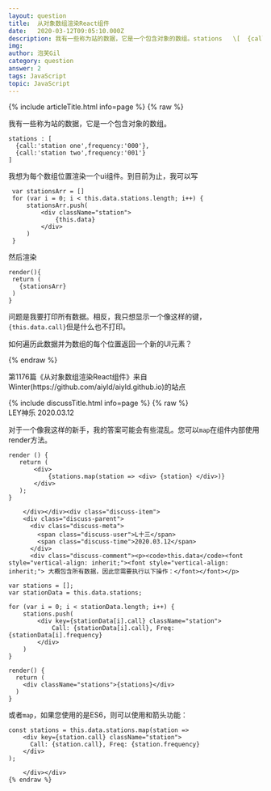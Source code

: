 ```yaml
---
layout: question
title:  从对象数组渲染React组件
date:   2020-03-12T09:05:10.000Z
description: 我有一些称为站的数据，它是一个包含对象的数组。stations   \[  {call 'station one',frequency '000'},...
img: 
author: 泡芙Gil
category: question
answer: 2
tags: JavaScript
topic: JavaScript
---
```

<div class="article-root">
  <div class="article">
    {% include articleTitle.html info=page %}
    {% raw %}
    <div class="article-content"><p><font style="vertical-align: inherit;"><font style="vertical-align: inherit;">我有一些称为站的数据，它是一个包含对象的数组。</font></font></p>

<pre><code>stations : [<font></font>
  {call:'station one',frequency:'000'},<font></font>
  {call:'station two',frequency:'001'}<font></font>
]<font></font>
</code></pre>

<p><font style="vertical-align: inherit;"><font style="vertical-align: inherit;">我想为每个数组位置渲染一个ui组件。</font><font style="vertical-align: inherit;">到目前为止，我可以写</font></font></p>

<pre><code> var stationsArr = []<font></font>
 for (var i = 0; i &lt; this.data.stations.length; i++) {<font></font>
     stationsArr.push(<font></font>
         &lt;div className="station"&gt;<font></font>
             {this.data}<font></font>
         &lt;/div&gt;<font></font>
     )<font></font>
 }<font></font>
</code></pre>

<p><font style="vertical-align: inherit;"><font style="vertical-align: inherit;">然后渲染</font></font></p>

<pre><code>render(){<font></font>
 return (<font></font>
   {stationsArr}<font></font>
 )<font></font>
}<font></font>
</code></pre>

<p><font style="vertical-align: inherit;"><font style="vertical-align: inherit;">问题是我要打印所有数据。</font><font style="vertical-align: inherit;">相反，我只想显示一个像这样的键，</font></font><code>{this.data.call}</code><font style="vertical-align: inherit;"><font style="vertical-align: inherit;">但是什么也不打印。</font></font></p>

<p><font style="vertical-align: inherit;"><font style="vertical-align: inherit;">如何遍历此数据并为数组的每个位置返回一个新的UI元素？</font></font></p></div>
    {% endraw %}
  </div>
  <p class="winter_mark">第1176篇《从对象数组渲染React组件》来自Winter(https://github.com/aiyld/aiyld.github.io)的站点</p>
  <div class="discuss-wrapper">
    {% include discussTitle.html info=page %}
    {% raw %}
    <div class="discuss-item">
        <div class="discuss-parent">
          <div class="discuss-meta">
            <span class="discuss-user">LEY神乐</span>
            <span class="discuss-time">2020.03.12</span>
          </div>
          <div class="discuss-comment"><p><font style="vertical-align: inherit;"><font style="vertical-align: inherit;">对于一个像我这样的新手，我的答案可能会有些混乱。</font><font style="vertical-align: inherit;">您可以</font></font><code>map</code><font style="vertical-align: inherit;"><font style="vertical-align: inherit;">在组件内部</font><font style="vertical-align: inherit;">使用</font><font style="vertical-align: inherit;">render方法。</font></font></p>

<pre><code>render () {<font></font>
   return (<font></font>
       &lt;div&gt;<font></font>
           {stations.map(station =&gt; &lt;div&gt; {station} &lt;/div&gt;)} <font></font>
       &lt;/div&gt;<font></font>
   );<font></font>
}<font></font>
</code></pre></div>
        </div></div><div class="discuss-item">
        <div class="discuss-parent">
          <div class="discuss-meta">
            <span class="discuss-user">L十三</span>
            <span class="discuss-time">2020.03.12</span>
          </div>
          <div class="discuss-comment"><p><code>this.data</code><font style="vertical-align: inherit;"><font style="vertical-align: inherit;"> 大概包含所有数据，因此您需要执行以下操作：</font></font></p>

<pre><code>var stations = [];<font></font>
var stationData = this.data.stations;<font></font>
<font></font>
for (var i = 0; i &lt; stationData.length; i++) {<font></font>
    stations.push(<font></font>
        &lt;div key={stationData[i].call} className="station"&gt;<font></font>
            Call: {stationData[i].call}, Freq: {stationData[i].frequency}<font></font>
        &lt;/div&gt;<font></font>
    )<font></font>
}<font></font>
<font></font>
render() {<font></font>
  return (<font></font>
    &lt;div className="stations"&gt;{stations}&lt;/div&gt;<font></font>
  )<font></font>
}<font></font>
</code></pre>

<p><font style="vertical-align: inherit;"><font style="vertical-align: inherit;">或者</font></font><code>map</code><font style="vertical-align: inherit;"><font style="vertical-align: inherit;">，如果您使用的是ES6，则</font><font style="vertical-align: inherit;">可以使用</font><font style="vertical-align: inherit;">和箭头功能：</font></font></p>

<pre><code>const stations = this.data.stations.map(station =&gt;<font></font>
    &lt;div key={station.call} className="station"&gt;<font></font>
      Call: {station.call}, Freq: {station.frequency}<font></font>
    &lt;/div&gt;<font></font>
);<font></font>
</code></pre></div>
        </div></div>
    {% endraw %}
  </div>
<div>
